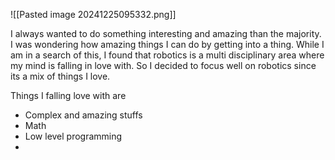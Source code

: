 
![[Pasted image 20241225095332.png]]

I always wanted to do something interesting and amazing than the majority. I was wondering how amazing things I can do by getting into a thing. While I am in a search of this, I found that robotics is a multi disciplinary area where my mind is falling in love with. So I decided to focus well on robotics since its a mix of things I love.

Things I falling love with are 
- Complex and amazing stuffs
- Math
- Low level programming
- 